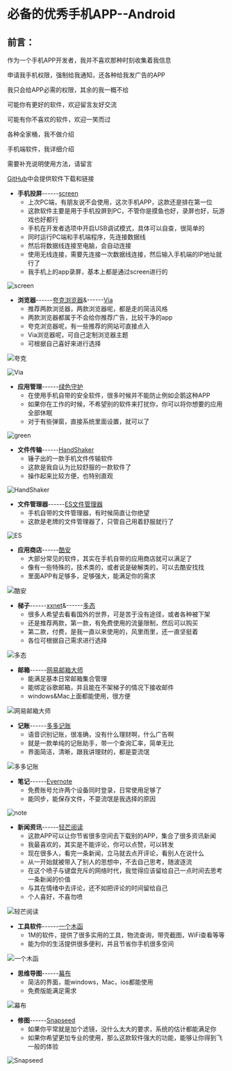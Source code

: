 # 必备的优秀手机APP--Android


## 前言：


作为一个手机APP开发者，我并不喜欢那种时刻收集着我信息

申请我手机权限，强制给我通知，还各种给我发广告的APP

我只会给APP必需的权限，其余的我一概不给

可能你有更好的软件，欢迎留言友好交流

可能有你不喜欢的软件，欢迎一笑而过

各种全家桶，我不做介绍

手机端软件，我详细介绍

需要补充说明使用方法，请留言

[GitHub][1]中会提供软件下载和链接


* **手机投屏**------[screen][2]
	*	上次PC端，有朋友说不会使用，这次手机APP，这款还是排在第一位
	* 	这款软件主要是用于手机投屏到PC，不管你是摸鱼也好，录屏也好，玩游戏也好都行
	*  手机在开发者选项中开启USB调试模式，具体可以自查，很简单的
	*  同时运行PC端和手机端程序，先连接数据线
	*  然后将数据线连接至电脑，会自动连接
	*  使用无线连接，需要先连接一次数据线连接，然后输入手机端的IP地址就行了
	*  我手机上的app录屏，基本上都是通过screen进行的  
	
	
![screen](https://github.com/JustVita/Excellent-software/raw/master/Android/APPGIF/screen.gif)

	
* **浏览器**------[夸克浏览器][3]&------[Via][4]
	*	推荐两款浏览器，两款浏览器呢，都是走的简洁风格
	* 	两款浏览器都属于不会给你推荐广告，比较干净的app
	* 	夸克浏览器呢，有一些推荐的网站可直接点入
	*	Via浏览器呢，可自己定制浏览器主题
	* 	可根据自己喜好来进行选择   
	

![夸克](https://github.com/JustVita/Excellent-software/raw/master/Android/APPGIF/quark.gif)

![Via](https://github.com/JustVita/Excellent-software/raw/master/Android/APPGIF/via.gif)


* **应用管理**------[绿色守护][5]
	*	在使用手机自带的安全软件，很多时候并不能防止例如企鹅这种APP
	* 	如果你在工作的时候，不希望别的软件来打扰你，你可以将你想要的应用全部休眠
	*  	对于有些弹窗，直接系统里面设置，就可以了

![green](https://github.com/JustVita/Excellent-software/raw/master/Android/APPGIF/green.gif)


* **文件传输**------[HandShaker][6]
	*	锤子出的一款手机文件传输软件
	* 	这款是我自认为比较舒服的一款软件了
	* 	操作起来比较方便，也特别直观


![HandShaker](https://github.com/JustVita/Excellent-software/raw/master/Android/APPGIF/HandShaker.gif)


* **文件管理器**------[ES文件管理器][7]		
	*	手机自带的文件管理器，有时候简直让你绝望
	* 	这款是老牌的文件管理器了，只管自己用着舒服就行了   
	

![ES](https://github.com/JustVita/Excellent-software/raw/master/Android/APPGIF/ES.gif)
	

* **应用商店**------[酷安][8]
	*	大部分常见的软件，其实在手机自带的应用商店就可以满足了
	* 	像有一些特殊的，技术类的，或者说是破解类的，可以去酷安找找
	*  	里面APP有足够多，足够强大，能满足你的需求      
	 

![酷安](https://github.com/JustVita/Excellent-software/raw/master/Android/APPGIF/KuAn.gif)	


* **梯子**------[xxnet][9]&------[多态][10]
	*	很多人希望去看看国外的世界，可是苦于没有途径，或者各种被下架
	* 	还是推荐两款，第一款，有免费使用的流量限制，然后可以购买
	*  	第二款，付费，是我一直以来使用的，风里雨里，还一直坚挺着
	* 	各位可根据自己需求进行选择   

![多态](https://github.com/JustVita/Excellent-software/raw/master/Android/APPGIF/DuoTai.gif)


* **邮箱**------[网易邮箱大师][11]
	* 	能满足基本日常邮箱集合管理
	* 	能绑定谷歌邮箱，并且能在不架梯子的情况下接收邮件
	*  	windows&Mac上面都能使用，很方便   
	

![网易邮箱大师](https://github.com/JustVita/Excellent-software/raw/master/Android/APPGIF/WangYi.gif)	


* **记账**------[多多记账][12]
	*	语音识别记账，很准确，没有什么理财啊，什么广告啊
	* 	就是一款单纯的记账助手，带一个查询汇率，简单无比
	*  	界面简洁，清晰，跟我讲理财的，都是耍流氓   
	

![多多记账](https://github.com/JustVita/Excellent-software/raw/master/Android/APPGIF/DuoDuo.gif)	


* **笔记**------[Evernote][13]
	* 	免费账号允许两个设备同时登录，日常使用足够了
	* 	能同步，能保存文件，不耍流氓是我选择的原因   
	

![note](https://github.com/JustVita/Excellent-software/raw/master/Android/APPGIF/note.gif)	


* **新闻资讯**------[轻芒阅读][14]  
	* 	这款APP可以让你节省很多空间去下载别的APP，集合了很多资讯新闻
	*  我最喜欢的，其实是不能评论，你可以点赞，可以转发
	*  现在很多人，看完一条新闻，立马就去点开评论，看别人在说什么
	*  从一开始就被带入了别人的思想中，不去自己思考，随波逐流
	*  在这个喷子与键盘充斥的网络时代，我觉得应该留给自己一点时间去思考一条新闻的价值
	*  与其在情绪中去评论，还不如把评论的时间留给自己
	*  个人喜好，不喜勿喷
	

![轻芒阅读](https://github.com/JustVita/Excellent-software/raw/master/Android/APPGIF/Read.gif)	


* **工具软件**------[一个木函][15]
	*	1M的软件，提供了很多实用的工具，物流查询，带壳截图，WiFi查看等等
	* 	能为你的生活提供很多便利，并且节省你手机很多空间
	

![一个木函](https://github.com/JustVita/Excellent-software/raw/master/Android/APPGIF/Tools.gif)	


* **思维导图**------[幕布][16]
	* 	简洁的界面，能windows，Mac，ios都能使用
	*  	免费版能满足需求     
	

![幕布](https://github.com/JustVita/Excellent-software/raw/master/Android/APPGIF/Thoughts.gif)
	

* **修图**------[Snapseed][17]	   
	*	如果你平常就是加个滤镜，没什么太大的要求，系统的估计都能满足你
	* 	如果你希望更加专业的使用，那么这款软件强大的功能，能够让你得到飞一般的体验    
	

![Snapseed](https://github.com/JustVita/Excellent-software/raw/master/Android/APPGIF/Snapseed.gif)	


[1]:https://github.com/JustVita/Excellent-software
[2]:https://github.com/JustVita/Excellent-software/tree/master/Android/APK/screen.apk
[3]:https://github.com/JustVita/Excellent-software/tree/master/Android/APK/quark.apk
[4]:https://github.com/JustVita/Excellent-software/tree/master/Android/APK/via.apk
[5]:https://github.com/JustVita/Excellent-software/tree/master/Android/APK/green.apk
[6]:https://github.com/JustVita/Excellent-software/tree/master/Android/APK/HandShaker.apk
[7]:https://github.com/JustVita/Excellent-software/tree/master/Android/APK/ES.apk
[8]:https://github.com/JustVita/Excellent-software/tree/master/Android/APK/ku.apk
[9]:https://github.com/JustVita/Excellent-software/tree/master/Android/APK/xxnet.apk
[10]:https://github.com/JustVita/Excellent-software/tree/master/Android/APK/duotai.apk
[11]:https://github.com/JustVita/Excellent-software/tree/master/Android/APK/wang.apk
[12]:https://github.com/JustVita/Excellent-software/tree/master/Android/APK/duoduo.apk
[13]:https://github.com/JustVita/Excellent-software/tree/master/Android/APK/note.apk
[14]:https://github.com/JustVita/Excellent-software/tree/master/Android/APK/qing.apk
[15]:https://github.com/JustVita/Excellent-software/tree/master/Android/APK/wood.apk
[16]:https://github.com/JustVita/Excellent-software/tree/master/Android/APK/mu.apk
[17]:https://github.com/JustVita/Excellent-software/tree/master/Android/APK/Snapseed.apk
